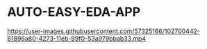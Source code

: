 # AUTO-EASY-EDA-APP


https://user-images.githubusercontent.com/57325166/102700442-61896a80-4273-11eb-99f0-53a979bbab33.mp4
